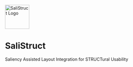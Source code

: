 <p align="left">
  <img src="https://github.com/user-attachments/assets/7caf661c-3f98-4db7-a5f4-76d3c236392f" alt="SaliStruct Logo" width="80"/>
</p>

# SaliStruct

Saliency Assisted Layout Integration for STRUCTural Usability
